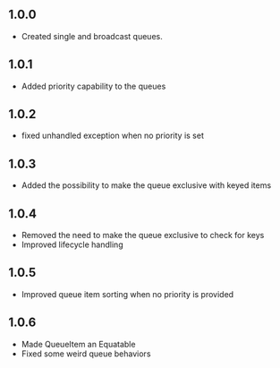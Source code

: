 ## 1.0.0

* Created single and broadcast queues.

## 1.0.1

* Added priority capability to the queues

## 1.0.2

* fixed unhandled exception when no priority is set

## 1.0.3

* Added the possibility to make the queue exclusive with keyed items

## 1.0.4

* Removed the need to make the queue exclusive to check for keys
* Improved lifecycle handling

## 1.0.5

* Improved queue item sorting when no priority is provided

## 1.0.6

* Made QueueItem an Equatable
* Fixed some weird queue behaviors
